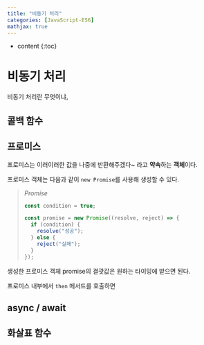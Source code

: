 ```yaml
---
title: "비동기 처리"
categories: [JavaScript-ES6]
mathjax: true
---
```


* content
{:toc}
# 비동기 처리

비동기 처리란 무엇이냐, 

## 콜백 함수



## 프로미스

프로미스는 이러이러한 값을 나중에 반환해주겠다~ 라고 **약속**하는 **객체**이다.

프로미스 객체는 다음과 같이 `new Promise`를 사용해 생성할 수 있다.

> *Promise*
>
> ```js
> const condition = true;
> 
> const promise = new Promise((resolve, reject) => {
>   if (condition) {
>     resolve("성공");
>   } else {
>     reject("실패");
>   }
> });
> ```

생성한 프로미스 객체 promise의 결괏값은 원하는 타이밍에 받으면 된다.

프로미스 내부에서 `then` 메서드를 호출하면   

## async / await



## 화살표 함수

